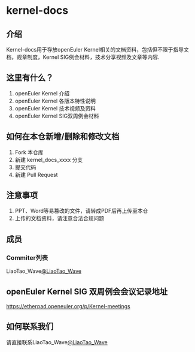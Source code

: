 # kernel-docs

## 介绍
Kernel-docs用于存放openEuler Kernel相关的文档资料，包括但不限于指导文档，规章制度，Kernel SIG例会材料，技术分享视频及文章等内容.

## 这里有什么？
1. openEuler Kernel 介绍
2. openEuler Kernel 各版本特性说明
3. openEuler Kernel 技术视频及资料
4. openEuler Kernel SIG双周例会材料

## 如何在本仓新增/删除和修改文档
1. Fork 本仓库
2. 新建 kernel_docs_xxxx 分支
3. 提交代码
4. 新建 Pull Request

## 注意事项
1. PPT、Word等易篡改的文件，请转成PDF后再上传至本仓
2. 上传的文档资料，请注意合法合规问题

## 成员

### Commiter列表
LiaoTao_Wave[@LiaoTao_Wave](https://gitee.com/LiaoTao_Wave)

## openEuler Kernel SIG 双周例会会议记录地址
https://etherpad.openeuler.org/p/Kernel-meetings

## 如何联系我们
请直接联系LiaoTao_Wave[@LiaoTao_Wave](https://gitee.com/LiaoTao_Wave)
